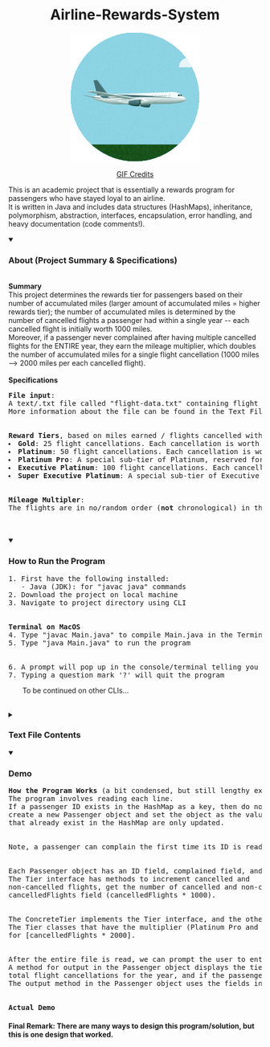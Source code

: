 <h1 align="center">Airline-Rewards-System</h1>

<p align="center">
   <img src="assets/sky-plane-256.gif" alt="Plane flying"/>
</p>
<p align="center">
   <a href="https://pixabay.com/gifs/plane-aviator-vacation-airplane-83/" target="_blank">GIF Credits</a>
</p>

This is an academic project that is essentially a rewards program for passengers who have stayed loyal to an airline.
<br>
It is written in Java and includes data structures (HashMaps), inheritance, polymorphism, abstraction, interfaces, encapsulation, error handling, and heavy documentation (code comments!).
<details open>
<summary>
   <h3>About (Project Summary & Specifications)</h3>
</summary>
<br>
<b>Summary</b><br>
This project determines the rewards tier for passengers based on their number of accumulated miles (larger amount of accumulated miles = higher rewards tier); the number of accumulated miles is determined
by the number of cancelled flights a passenger had within a single year -- each cancelled flight is initially worth 1000 miles.<br>Moreover, if a passenger never complained after having multiple cancelled flights for the ENTIRE year, they earn the mileage multiplier, which doubles the number of accumulated miles for a single flight cancellation (1000 miles --> 2000 miles per each cancelled flight).
<br>
<br>
<b>Specifications</b>
<br>
<pre>
<b>File input</b>:
A text/.txt file called "flight-data.txt" containing flight passenger data is preloaded in the Main.java.
More information about the file can be found in the Text File Contents section.
<br>
<b>Reward Tiers</b>, based on miles earned / flights cancelled within a single year:
<li><b>Gold</b>: 25 flight cancellations. Each cancellation is worth 1000 miles.
<li><b>Platinum</b>: 50 flight cancellations. Each cancellation is worth 1000 miles.
<li><b>Platinum Pro</b>: A special sub-tier of Platinum, reserved for those passengers with the mileage multiplier. This will earn double the miles per cancelled flight (2000 miles) for passengers who did not complain about flight cancellations at all throughout the year.
<li><b>Executive Platinum</b>: 100 flight cancellations. Each cancellation is worth 1000 miles.
<li><b>Super Executive Platinum</b>: A special sub-tier of Executive Platinum, reserved for those passengers with the mileage multiplier. This will earn double the miles per cancelled flight (2000 miles) for passengers who did not complain about flight cancellations at all throughout the year.
<br>
<b>Mileage Multipler</b>:
The flights are in no/random order (<b>not</b> chronological) in the file; the mileage multiplier is applied after the entire file is read (i.e., the multiplier is not applied while the program is still reading each line).
</pre>
<br><br>
</details>



<details open>
<summary> 
   <h3>How to Run the Program </h3> 
</summary>

<pre>
1. First have the following installed:
   - Java (JDK): for "javac java" commands
2. Download the project on local machine
3. Navigate to project directory using CLI
<br>
<b>Terminal on MacOS</b>
4. Type "javac Main.java" to compile Main.java in the Terminal
5. Type "java Main.java" to run the program
<br>
6. A prompt will pop up in the console/terminal telling you to input Passenger ID. Passenger IDs range from "101" - "135".
7. Typing a question mark '?' will quit the program
</pre>

&emsp;&emsp;To be continued on other CLIs...
<br><br>
</details>




<details>
<summary>
   <h3>Text File Contents</h3>
</summary>
   
<pre>
Each line in the text file contains passenger and flight data.
The entire file contains data for a single year.
The data in each line is and <b>MUST</b> be structured a certain way:
<br>
&emsp;&emsp;[Passenger ID]&emsp;<b>space</b>&emsp;[Flight Cancelled]&emsp;<b>space</b>&emsp; [Passenger Complained]
<br>
The Passenger ID is a 3-digit number to represent the ID of the passenger.
The Flight Cancelled is a 'Y' or 'N' character to represent "Yes" or "No" respectively to answer the question of if a flight was cancelled or not.
The Passenger Complained is a 'Y' or 'N' character to represent "Yes" or "No" respectively to answer the question of if the passenger complained to a <b>CANCELLED</b> flight.<br><br>
<b>Important Notes about File Contents:</b>
<li>Notice that if a flight was not cancelled (denoted as 'N' in the second field), there is no third field for if the passenger complained or not.
<li>The file <b>IS</b> supposed to contain duplicate lines.
<li>The flights are in random order (<b>NOT</b> chronological); the mileage multiplier is applied after the entire file is read (i.e., the multiplier is not applied while the program is still reading each line).
</pre>
<br><br>
</details>




<details open>
<summary>
   <h3>Demo</h3>
</summary>
<pre>
<b>How the Program Works</b> (a bit condensed, but still lengthy explanation)
The program involves reading each line.
If a passenger ID exists in the HashMap as a key, then do not create a new Passenger object as the value; otherwise, 
create a new Passenger object and set the object as the value and set the ID as the key -- Entries 
that already exist in the HashMap are only updated.
<br>
Note, a passenger can complain the first time its ID is read in the program.
<br>
Each Passenger object has an ID field, complained field, and Tier interface field.
The Tier interface has methods to increment cancelled and 
non-cancelled flights, get the number of cancelled and non-cancelled flights, and get the number of miles from the 
cancelledFlights field (cancelledFlights * 1000).
<br>
The ConcreteTier implements the Tier interface, and the other Tier classes inherit from ConcreteTier.
The Tier classes that have the multiplier (Platinum Pro and Super Executive Platinum) override the getMiles() method
for [cancelledFlights * 2000].
<br>
After the entire file is read, we can prompt the user to enter a passenger ID and display their information.
A method for output in the Passenger object displays the tier, total miles accumulated for the year, 
total flight cancellations for the year, and if the passenger has earned the multiplier.
The output method in the Passenger object uses the fields in the Passenger object for output.
<br>
<b>Actual Demo</b>
</pre>
</details>

<h4>Final Remark: There are many ways to design this program/solution, but this is one design that worked.</h4>
